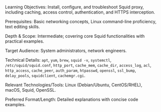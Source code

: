 Learning Objectives: Install, configure, and troubleshoot Squid proxy, including caching, access control, authentication, and HTTPS interception.

Prerequisites: Basic networking concepts, Linux command-line proficiency, text editing skills.

Depth & Scope: Intermediate; covering core Squid functionalities with practical examples.

Target Audience: System administrators, network engineers.

Technical Details: `apt`, `yum`, `brew`, `squid -v`, `systemctl`, `/etc/squid/squid.conf`, `http_port`, `cache_mem`, `cache_dir`, `access_log`, `acl`, `http_access`, `cache_peer`, `auth_param`, `htpasswd`, `openssl`, `ssl_bump`, `delay_pools`, `squidclient`, `cachemgr.cgi`.

Relevant Technologies/Tools: Linux (Debian/Ubuntu, CentOS/RHEL), macOS, Squid, OpenSSL.

Preferred Format/Length: Detailed explanations with concise code examples.
